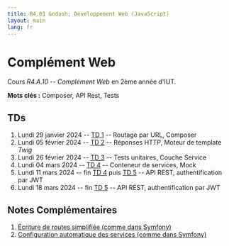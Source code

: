 ```yaml
---
title: R4.01 &ndash; Développement Web (JavaScript)
layout: main
lang: fr
---
```


# Complément Web

Cours *R4.A.10 -- Complément Web* en
2ème année d'IUT.

**Mots clés :** Composer, API Rest, Tests


## TDs

<!-- ### Mise en place d'une API REST -->

1. Lundi 29 janvier 2024 -- [TD 1](tutorials/tutorial1) -- Routage par URL, Composer
2. Lundi 05 février 2024 -- [TD 2](tutorials/tutorial2) -- Réponses HTTP, Moteur de template *Twig* 
1. Lundi 26 février 2024 -- [TD 3](tutorials/tutorial_tests_1) -- Tests unitaires, Couche Service
2. Lundi 04 mars 2024 -- [TD 4](tutorials/tutorial_tests_2) -- Conteneur de services, Mock
2. Lundi 11 mars 2024 -- fin [TD 4](tutorials/tutorial_tests_2) puis [TD 5](tutorials/tutorial3) -- API REST, authentification par JWT
3. Lundi 18 mars 2024 -- fin [TD 5](tutorials/tutorial3) -- API REST, authentification par JWT


<!-- 
## SAÉ du Parcours A

1. Mercredi 8 février 2024 -- Amphi de présentation de la SAÉ  
   [Slides](classes/SAE4A.html)  
   [Enregistrement du cours](https://scalelite.umontpellier.fr/playback/presentation/2.3/e49b10a7c1ccf0690a9d9fd7621261207c1f81ec-1675846964015)
2. Lundi 13 mars 2024 -- [TD SAE](tutorials/tutorial_sae_tests_archi) -- Tests unitaires, Architecture, Injection de dépendances
3. [Fiche d'aide SAÉ : mise en route](https://docs.google.com/document/d/10r3KsMhyRJp3YKPRL6erLP3su77PbnM2_-oE6xxXfVI/edit?usp=sharing)
   -- PostgreSQL, xDebug, serveur Web local, Windows
4. Mise-à-jour des [consignes de la SAÉ](tutorials/consignes_SAE) (15 mars 2024)  
-->

## Notes Complémentaires

1. [Écriture de routes simplifiée (comme dans Symfony)](tutorials/complement_route_attribut)
1. [Configuration automatique des services (comme dans Symfony)](tutorials/complement_autowiring)